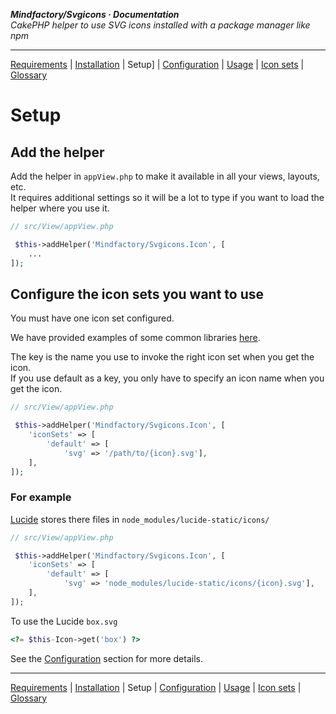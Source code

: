 **_Mindfactory/Svgicons · Documentation_**  
_CakePHP helper to use SVG icons installed with a package manager like npm_

---

[Requirements](req.md) | [Installation](install.md) | Setup] | [Configuration](config.md) | [Usage](use.md) | [Icon sets](icon-sets.md) | [Glossary](glos.md)

# Setup

## Add the helper

Add the helper in `appView.php` to make it available in all your views, layouts, etc.  
It requires additional settings so it will be a lot to type if you want to load the helper where you use it.

```php
// src/View/appView.php

 $this->addHelper('Mindfactory/Svgicons.Icon', [
    ...
]);
```

## Configure the icon sets you want to use

You must have one icon set configured.

We have provided examples of some common libraries [here](icon-sets.md).

The key is the name you use to invoke the right icon set when you get the icon.  
If you use default as a key, you only have to specify an icon name when you get the icon.

```php
// src/View/appView.php

 $this->addHelper('Mindfactory/Svgicons.Icon', [
    'iconSets' => [
        'default' => [
            'svg' => '/path/to/{icon}.svg'],
    ],
]);
```

### For example

[Lucide](https://lucide.dev) stores there files in `node_modules/lucide-static/icons/`

```php
// src/View/appView.php

 $this->addHelper('Mindfactory/Svgicons.Icon', [
    'iconSets' => [
        'default' => [
            'svg' => 'node_modules/lucide-static/icons/{icon}.svg'],
    ],
]);
```

To use the Lucide `box.svg`

```php
<?= $this-Icon->get('box') ?>
```

See the [Configuration](config.md) section for more details.

---

[Requirements](req.md) | [Installation](install.md) | Setup | [Configuration](config.md) | [Usage](use.md) | [Icon sets](icon-sets.md) | [Glossary](glos.md)

